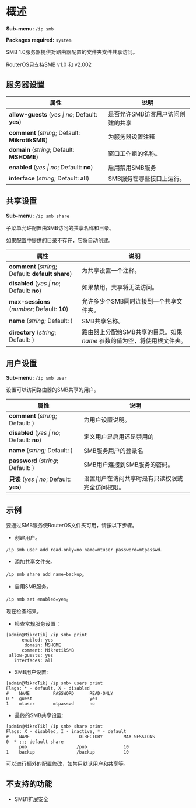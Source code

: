 # 概述

**Sub-menu:** `/ip smb`

**Packages required:** `system`

SMB 1.0服务器提供对路由器配置的文件夹文件共享访问。

RouterOS只支持SMB v1.0 和 v2.002

## 服务器设置

| 属性                                                                       | 说明                              |
| -------------------------------------------------------------------------- | --------------------------------- |
| **allow-guests** (_yes                           \| no_; Default: **yes**) | 是否允许SMB访客用户访问创建的共享 |
| **comment** (_string_; Default: **MikrotikSMB**)                           | 为服务器设置注释                  |
| **domain** (_string_; Default: **MSHOME**)                                 | 窗口工作组的名称。                |
| **enabled** (_yes                                \| no_; Default: **no**)  | 启用禁用SMB服务                   |
| **interface** (_string_; Default: **all**)                                 | SMB服务在哪些接口上运行。         |

## 共享设置

**Sub-menu:** `/ip smb share`

子菜单允许配置由SMB访问的共享名称和目录。

如果配置中提供的目录不存在，它将自动创建。

| 属性                                                                        | 说明                                                                    |
| --------------------------------------------------------------------------- | ----------------------------------------------------------------------- |
| **comment** (_string_; Default: **default share**)                          | 为共享设置一个注释。                                                    |
| **disabled** (_yes                                 \| no_; Default: **no**) | 如果禁用，共享将无法访问。                                              |
| **max-sessions** (_number_; Default: **10**)                                | 允许多少个SMB同时连接到一个共享文件夹。                                 |
| **name** (_string_; Default: )                                              | SMB共享名称。                                                           |
| **directory** (_string_; Default: )                                         | 路由器上分配给SMB共享的目录。如果 _name_ 参数的值为空，将使用根文件夹。 |

## 用户设置

**Sub-menu:** `/ip smb user`

设置可以访问路由器的SMB共享的用户。

| 属性                                        | 说明                                             |
| ------------------------------------------- | ------------------------------------------------ |
| **comment** (_string_; Default: )           | 为用户设置说明。                                 |
| **disabled** (_yes \| no_; Default: **no**) | 定义用户是启用还是禁用的                         |
| **name** (_string_; Default: )              | SMB服务用户的登录名                              |
| **password** (_string_; Default: )          | SMB用户连接到SMB服务的密码。                     |
| **只读** (_yes \| no_; Default: **yes**)    | 设置用户在访问共享时是有只读权限或完全访问权限。 |

## 示例

要通过SMB服务使RouterOS文件夹可用，请按以下步骤。

- 创建用户。

`/ip smb user add read-only=no name=mtuser password=mtpasswd`.

- 添加共享文件夹。

`/ip smb share add name=backup`。

- 启用SMB服务。

`/ip smb set enabled=yes`。

现在检查结果。

- 检查常规服务设置：

```shell
[admin@MikroTik] /ip smb> print
      enabled: yes
       domain: MSHOME
      comment: MikrotikSMB
 allow-guests: yes
   interfaces: all
```

- SMB用户设置:

```shell
[admin@MikroTik] /ip smb> users print
Flags: * - default, X - disabled
#    NAME         PASSWORD      READ-ONLY
0 *  guest                      yes
1    mtuser       mtpasswd      no
```

- 最终的SMB共享设置:

```shell
[admin@MikroTik] /ip smb> share print
Flags: X - disabled, I - inactive, * - default
#    NAME                   DIRECTORY        MAX-SESSIONS
0  * ;;; default share
     pub                   /pub              10
1    backup                /backup           10
```

可以进行额外的配置修改，如禁用默认用户和共享等。

## 不支持的功能

- SMB1扩展安全
